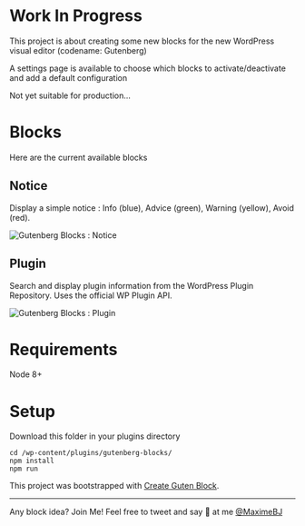 # Work In Progress

This project is about creating some new blocks for the new WordPress visual editor (codename: Gutenberg)

A settings page is available to choose which blocks to activate/deactivate and add a default configuration

Not yet suitable for production...

# Blocks

Here are the current available blocks

## Notice

Display a simple notice : Info (blue), Advice (green), Warning (yellow), Avoid (red).

![Gutenberg Blocks : Notice](https://dha4w82d62smt.cloudfront.net/items/0L1y2t0p1f220t2t0s0C/notice.jpg?X-CloudApp-Visitor-Id=464056&v=5585bdfc)

## Plugin

Search and display plugin information from the WordPress Plugin Repository. Uses the official WP Plugin API.

![Gutenberg Blocks : Plugin](https://dha4w82d62smt.cloudfront.net/items/2G281x2E320p1s0r3k1J/plugin.jpg?X-CloudApp-Visitor-Id=464056&v=e3e54e8a)


# Requirements

Node 8+

# Setup

Download this folder in your plugins directory

```
cd /wp-content/plugins/gutenberg-blocks/
npm install
npm run
```

This project was bootstrapped with [Create Guten Block](https://github.com/ahmadawais/create-guten-block).

---

Any block idea? Join Me!
Feel free to tweet and say 👋 at me [@MaximeBJ](https://twitter.com/maximebj/)
